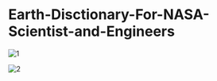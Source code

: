 # Earth-Disctionary-For-NASA-Scientist-and-Engineers


![1](https://cloud.githubusercontent.com/assets/11449967/25344935/702ae420-2935-11e7-95ac-b0fd0753c812.JPG)




![2](https://cloud.githubusercontent.com/assets/11449967/25344936/708a019e-2935-11e7-9007-5ce372089999.JPG)
